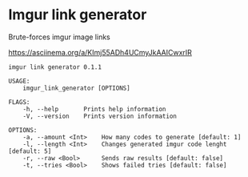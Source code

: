 # Imgur link generator
 Brute-forces imgur image links
 
https://asciinema.org/a/KImj55ADh4UCmyJkAAICwxrIR

```
imgur link generator 0.1.1

USAGE:
    imgur_link_generator [OPTIONS]

FLAGS:
    -h, --help       Prints help information
    -V, --version    Prints version information

OPTIONS:
    -a, --amount <Int>    How many codes to generate [default: 1]
    -l, --length <Int>    Changes generated imgur code lenght [default: 5]
    -r, --raw <Bool>      Sends raw results [default: false]
    -t, --tries <Bool>    Shows failed tries [default: false]
```
